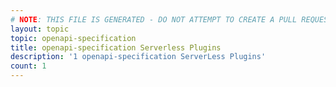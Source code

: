 ```yaml
---
# NOTE: THIS FILE IS GENERATED - DO NOT ATTEMPT TO CREATE A PULL REQUEST TO UPDATE THE DATA. 
layout: topic
topic: openapi-specification
title: openapi-specification Serverless Plugins
description: '1 openapi-specification ServerLess Plugins'
count: 1
---
```

